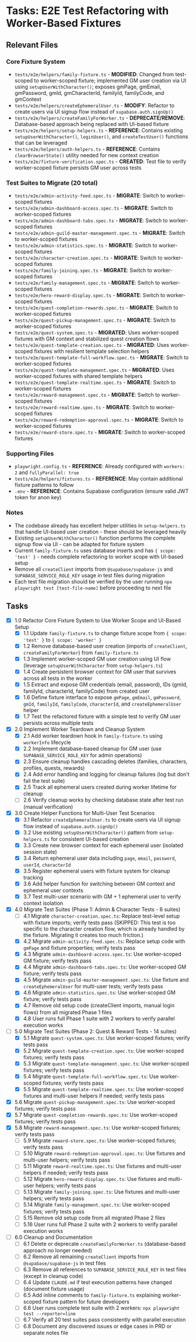 # Tasks: E2E Test Refactoring with Worker-Based Fixtures

## Relevant Files

### Core Fixture System
- `tests/e2e/helpers/family-fixture.ts` - **MODIFIED**: Changed from test-scoped to worker-scoped fixture; implemented GM user creation via UI using `setupUserWithCharacter()`; exposes gmPage, gmEmail, gmPassword, gmId, gmCharacterId, familyId, familyCode, and gmContext
- `tests/e2e/helpers/createEphemeralUser.ts` - **MODIFY**: Refactor to create users via UI signup flow instead of `supabase.auth.signUp()`
- `tests/e2e/helpers/createFamilyForWorker.ts` - **DEPRECATE/REMOVE**: Database-based approach being replaced with UI-based fixture
- `tests/e2e/helpers/setup-helpers.ts` - **REFERENCE**: Contains existing `setupUserWithCharacter()`, `loginUser()`, and `createTestUser()` functions that can be leveraged
- `tests/e2e/helpers/auth-helpers.ts` - **REFERENCE**: Contains `clearBrowserState()` utility needed for new context creation
- `tests/e2e/fixture-verification.spec.ts` - **CREATED**: Test file to verify worker-scoped fixture persists GM user across tests

### Test Suites to Migrate (20 total)
- `tests/e2e/admin-activity-feed.spec.ts` - **MIGRATE**: Switch to worker-scoped fixtures
- `tests/e2e/admin-dashboard-access.spec.ts` - **MIGRATE**: Switch to worker-scoped fixtures
- `tests/e2e/admin-dashboard-tabs.spec.ts` - **MIGRATE**: Switch to worker-scoped fixtures
- `tests/e2e/admin-guild-master-management.spec.ts` - **MIGRATE**: Switch to worker-scoped fixtures
- `tests/e2e/admin-statistics.spec.ts` - **MIGRATE**: Switch to worker-scoped fixtures
- `tests/e2e/character-creation.spec.ts` - **MIGRATE**: Switch to worker-scoped fixtures
- `tests/e2e/family-joining.spec.ts` - **MIGRATE**: Switch to worker-scoped fixtures
- `tests/e2e/family-management.spec.ts` - **MIGRATE**: Switch to worker-scoped fixtures
- `tests/e2e/hero-reward-display.spec.ts` - **MIGRATE**: Switch to worker-scoped fixtures
- `tests/e2e/quest-completion-rewards.spec.ts` - **MIGRATE**: Switch to worker-scoped fixtures
- `tests/e2e/quest-pickup-management.spec.ts` - **MIGRATE**: Switch to worker-scoped fixtures
- `tests/e2e/quest-system.spec.ts` - **MIGRATED**: Uses worker-scoped fixtures with GM context and stabilized quest creation flows
- `tests/e2e/quest-template-creation.spec.ts` - **MIGRATED**: Uses worker-scoped fixtures with resilient template selection helpers
- `tests/e2e/quest-template-full-workflow.spec.ts` - **MIGRATE**: Switch to worker-scoped fixtures
- `tests/e2e/quest-template-management.spec.ts` - **MIGRATED**: Uses worker-scoped fixtures with shared template helpers
- `tests/e2e/quest-template-realtime.spec.ts` - **MIGRATE**: Switch to worker-scoped fixtures
- `tests/e2e/reward-management.spec.ts` - **MIGRATE**: Switch to worker-scoped fixtures
- `tests/e2e/reward-realtime.spec.ts` - **MIGRATE**: Switch to worker-scoped fixtures
- `tests/e2e/reward-redemption-approval.spec.ts` - **MIGRATE**: Switch to worker-scoped fixtures
- `tests/e2e/reward-store.spec.ts` - **MIGRATE**: Switch to worker-scoped fixtures

### Supporting Files
- `playwright.config.ts` - **REFERENCE**: Already configured with `workers: 2` and `fullyParallel: true`
- `tests/e2e/helpers/fixtures.ts` - **REFERENCE**: May contain additional fixture patterns to follow
- `.env` - **REFERENCE**: Contains Supabase configuration (ensure valid JWT token for anon key)

### Notes

- The codebase already has excellent helper utilities in `setup-helpers.ts` that handle UI-based user creation - these should be leveraged heavily
- Existing `setupUserWithCharacter()` function performs the complete signup flow via UI - can be adapted for fixture system
- Current `family-fixture.ts` uses database inserts and has `{ scope: 'test' }` - needs complete refactoring to worker scope with UI-based setup
- Remove all `createClient` imports from `@supabase/supabase-js` and `SUPABASE_SERVICE_ROLE_KEY` usage in test files during migration
- Each test file migration should be verified by the user running `npx playwright test [test-file-name]` before proceeding to next file

## Tasks

- [x] 1.0 Refactor Core Fixture System to Use Worker Scope and UI-Based Setup
  - [x] 1.1 Update `family-fixture.ts` to change fixture scope from `{ scope: 'test' }` to `{ scope: 'worker' }`
  - [x] 1.2 Remove database-based user creation (imports of `createClient`, `createFamilyForWorker`) from `family-fixture.ts`
  - [x] 1.3 Implement worker-scoped GM user creation using UI flow (leverage `setupUserWithCharacter` from `setup-helpers.ts`)
  - [x] 1.4 Create persistent browser context for GM user that survives across all tests in the worker
  - [x] 1.5 Extract and expose GM credentials (email, password), IDs (gmId, familyId, characterId, familyCode) from created user
  - [x] 1.6 Define fixture interface to expose `gmPage`, `gmEmail`, `gmPassword`, `gmId`, `familyId`, `familyCode`, `characterId`, and `createEphemeralUser` helper
  - [x] 1.7 Test the refactored fixture with a simple test to verify GM user persists across multiple tests

- [x] 2.0 Implement Worker Teardown and Cleanup System
  - [x] 2.1 Add worker teardown hook in `family-fixture.ts` using `workerInfo` lifecycle
  - [x] 2.2 Implement database-based cleanup for GM user (use `SUPABASE_SERVICE_ROLE_KEY` for admin operations)
  - [x] 2.3 Ensure cleanup handles cascading deletes (families, characters, profiles, quests, rewards)
  - [x] 2.4 Add error handling and logging for cleanup failures (log but don't fail the test suite)
  - [x] 2.5 Track all ephemeral users created during worker lifetime for cleanup
  - [ ] 2.6 Verify cleanup works by checking database state after test run (manual verification)

- [x] 3.0 Create Helper Functions for Multi-User Test Scenarios
  - [x] 3.1 Refactor `createEphemeralUser.ts` to create users via UI signup flow instead of `supabase.auth.signUp()`
  - [x] 3.2 Use existing `setupUserWithCharacter()` pattern from `setup-helpers.ts` for consistent UI-based creation
  - [x] 3.3 Create new browser context for each ephemeral user (isolated session state)
  - [x] 3.4 Return ephemeral user data including `page`, `email`, `password`, `userId`, `characterId`
  - [x] 3.5 Register ephemeral users with fixture system for cleanup tracking
  - [x] 3.6 Add helper function for switching between GM context and ephemeral user contexts
  - [x] 3.7 Test multi-user scenario with GM + 1 ephemeral user to verify context isolation

- [x] 4.0 Migrate Test Suites (Phase 1: Admin & Character Tests - 6 suites)
  - [ ] 4.1 Migrate `character-creation.spec.ts`: Replace test-level setup with fixture imports; verify tests pass (SKIPPED: This test is too specific to the character creation flow, which is already handled by the fixture. Migrating it creates too much friction.)
  - [x] 4.2 Migrate `admin-activity-feed.spec.ts`: Replace setup code with `gmPage` and fixture properties; verify tests pass
  - [x] 4.3 Migrate `admin-dashboard-access.spec.ts`: Use worker-scoped GM fixture; verify tests pass
  - [x] 4.4 Migrate `admin-dashboard-tabs.spec.ts`: Use worker-scoped GM fixture; verify tests pass
  - [x] 4.5 Migrate `admin-guild-master-management.spec.ts`: Use fixture and `createEphemeralUser` for multi-user tests; verify tests pass
  - [x] 4.6 Migrate `admin-statistics.spec.ts`: Use worker-scoped GM fixture; verify tests pass
  - [x] 4.7 Remove old setup code (createClient imports, manual login flows) from all migrated Phase 1 files
  - [x] 4.8 User runs full Phase 1 suite with 2 workers to verify parallel execution works

- [ ] 5.0 Migrate Test Suites (Phase 2: Quest & Reward Tests - 14 suites)
  - [x] 5.1 Migrate `quest-system.spec.ts`: Use worker-scoped fixtures; verify tests pass
  - [x] 5.2 Migrate `quest-template-creation.spec.ts`: Use worker-scoped fixtures; verify tests pass
  - [x] 5.3 Migrate `quest-template-management.spec.ts`: Use worker-scoped fixtures; verify tests pass
  - [x] 5.4 Migrate `quest-template-full-workflow.spec.ts`: Use worker-scoped fixtures; verify tests pass
  - [x] 5.5 Migrate `quest-template-realtime.spec.ts`: Use worker-scoped fixtures and multi-user helpers if needed; verify tests pass
- [x] 5.6 Migrate `quest-pickup-management.spec.ts`: Use worker-scoped fixtures; verify tests pass
- [x] 5.7 Migrate `quest-completion-rewards.spec.ts`: Use worker-scoped fixtures; verify tests pass
- [x] 5.8 Migrate `reward-management.spec.ts`: Use worker-scoped fixtures; verify tests pass
  - [ ] 5.9 Migrate `reward-store.spec.ts`: Use worker-scoped fixtures; verify tests pass
  - [ ] 5.10 Migrate `reward-redemption-approval.spec.ts`: Use fixtures and multi-user helpers; verify tests pass
  - [ ] 5.11 Migrate `reward-realtime.spec.ts`: Use fixtures and multi-user helpers if needed; verify tests pass
  - [ ] 5.12 Migrate `hero-reward-display.spec.ts`: Use fixtures and multi-user helpers; verify tests pass
  - [ ] 5.13 Migrate `family-joining.spec.ts`: Use fixtures and multi-user helpers; verify tests pass
  - [ ] 5.14 Migrate `family-management.spec.ts`: Use worker-scoped fixtures; verify tests pass
  - [ ] 5.15 Remove old setup code from all migrated Phase 2 files
  - [ ] 5.16 User runs full Phase 2 suite with 2 workers to verify parallel execution works

- [ ] 6.0 Cleanup and Documentation
  - [ ] 6.1 Delete or deprecate `createFamilyForWorker.ts` (database-based approach no longer needed)
  - [ ] 6.2 Remove all remaining `createClient` imports from `@supabase/supabase-js` in test files
  - [ ] 6.3 Remove all references to `SUPABASE_SERVICE_ROLE_KEY` in test files (except in cleanup code)
  - [ ] 6.4 Update `CLAUDE.md` if test execution patterns have changed (document fixture usage)
  - [ ] 6.5 Add inline comments to `family-fixture.ts` explaining worker-scoped fixture pattern for future developers
  - [ ] 6.6 User runs complete test suite with 2 workers: `npx playwright test --reporter=line`
  - [ ] 6.7 Verify all 20 test suites pass consistently with parallel execution
  - [ ] 6.8 Document any discovered issues or edge cases in PRD or separate notes file
